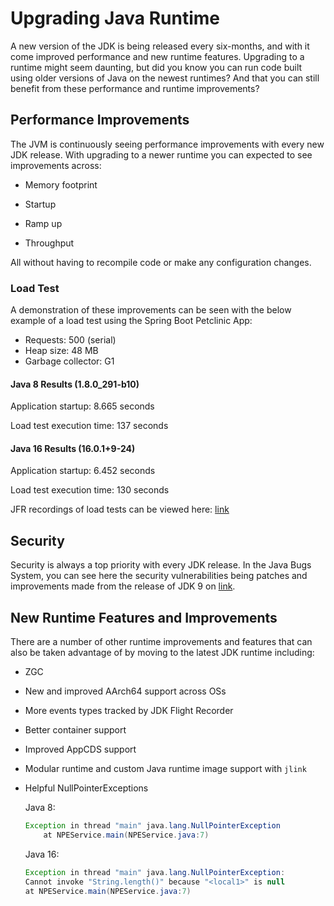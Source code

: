 # Upgrading Java Runtime	

A new version of the JDK is being released every six-months, and with it come improved performance and new runtime features. Upgrading to a runtime might seem daunting, but did you know you can run code built using older versions of Java on the newest runtimes? And that you can still benefit from these performance and runtime improvements? 

## Performance Improvements

The JVM is continuously seeing performance improvements with every new JDK release. With upgrading to a newer runtime you can expected to see improvements across: 

* Memory footprint

* Startup

* Ramp up

* Throughput

All without having to recompile code or make any configuration changes.

### Load Test

A demonstration of these improvements can be seen with the below example of a load test using the Spring Boot Petclinic App:

* Requests: 500 (serial)
* Heap size: 48 MB
* Garbage collector: G1

#### Java 8 Results (1.8.0_291-b10)
Application startup: 8.665 seconds

Load test execution time: 137 seconds

#### Java 16 Results (16.0.1+9-24)
Application startup: 6.452 seconds

Load test execution time: 130 seconds

JFR recordings of load tests can be viewed here: [link](https://github.com/wkorando/sip-of-java/tree/main/008-upgrade-runtime)

## Security

Security is always a top priority with every JDK release. In the Java Bugs System, you can see here the security vulnerabilities being patches and improvements made from the release of JDK 9 on [link](https://bugs.openjdk.java.net/browse/JDK-8159528?jql=text%20~%20%22security%22%20and%20resolution%20%3D%20Fixed%20and%20status%20%3D%20Resolved%20and%20fixVersion%20%3E%3D%209).

## New Runtime Features and Improvements

There are a number of other runtime improvements and features that can also be taken advantage of by moving to the latest JDK runtime including:

* ZGC
* New and improved AArch64 support across OSs
* More events types tracked by JDK Flight Recorder
* Better container support 
* Improved AppCDS support
* Modular runtime and custom Java runtime image support with `jlink`
* Helpful NullPointerExceptions

  Java 8:
  
	```java
	Exception in thread "main" java.lang.NullPointerException
		at NPEService.main(NPEService.java:7)
	```

  Java 16:
  
	```java
	Exception in thread "main" java.lang.NullPointerException: 
	Cannot invoke "String.length()" because "<local1>" is null
	at NPEService.main(NPEService.java:7)
	```
